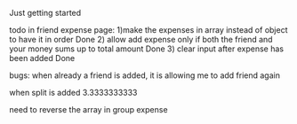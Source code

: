 Just getting started

todo in friend expense page:
1)make the expenses in array instead of object to have it in order  Done
2) allow add expense only if both the friend and your money sums up to total amount Done
3) clear input after expense has been added Done


bugs:
when already a friend is added, it is allowing me to add friend again


when split is added 3.3333333333

need to reverse the array in group expense
